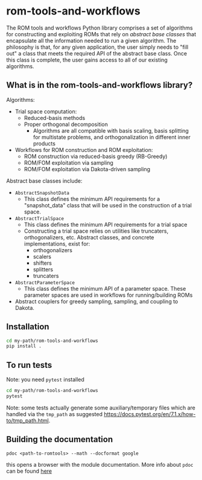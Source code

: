 # rom-tools-and-workflows
The ROM tools and workflows Python library comprises a set of algorithms for constructing and exploiting ROMs that rely on *abstract base classes* that encapsulate all the information needed to run a given algorithm. The philosophy is that, for any given application, the user simply needs to "fill out" a class that meets the required API of the abstract base class. Once this class is complete, the user gains access to all of our existing algorithms.


## What is in the rom-tools-and-workflows library?


Algorithms:

- Trial space computation:
  - Reduced-basis methods
  - Proper orthogonal decomposition
    - Algorithms are all compatible with basis scaling, basis splitting for multistate problems, and orthogonalization in different inner products
- Workflows for ROM construction and ROM exploitation:
  - ROM construction via reduced-basis greedy (RB-Greedy)
  - ROM/FOM exploitation via sampling
  - ROM/FOM exploitation via Dakota-driven sampling


Abstract base classes include:

- `AbstractSnapshotData`
  - This class defines the minimum API requirements for a "snapshot_data" class that will be used in the construction of a trial space.
- `AbstractTrialSpace`
  - This class defines the minimum API requirements for a trial space
  - Constructing a trial space relies on utilities like truncaters, orthogonalizers, etc. Abstract classes, and concrete implementations, exist for:
    - orthogonalizers
    - scalers
    - shifters
    - splitters
    - truncaters
- `AbstractParameterSpace`
  - This class defines the minimum API of a parameter space. These parameter spaces are used in workflows for running/building ROMs
- Abstract couplers for greedy sampling, sampling, and coupling to Dakota.

## Installation

```bash
cd my-path/rom-tools-and-workflows
pip install .
```

## To run tests

Note: you need `pytest` installed

```bash
cd my-path/rom-tools-and-workflows
pytest
```
Note: some tests actually generate some auxiliary/temporary files which
are handled via the `tmp_path` as suggested https://docs.pytest.org/en/7.1.x/how-to/tmp_path.html.


## Building the documentation

```
pdoc <path-to-romtools> --math --docformat google
```

this opens a browser with the module documentation.
More info about `pdoc` can be found [here](https://pdoc.dev/docs/pdoc.html)